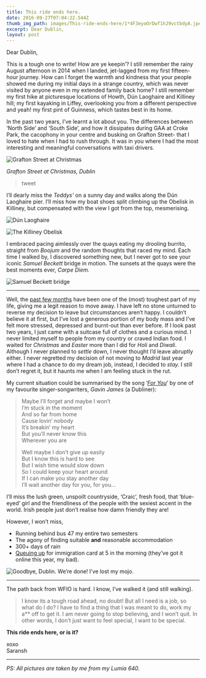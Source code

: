 ```yaml
---
title: This ride ends here.
date: 2016-09-27T07:04:22.544Z
thumb_img_path: images/This-ride-ends-here/1*4F3eyoOrDwf1hJ9vctbdyA.jpeg
excerpt: Dear Dublin,
layout: post
---
```

Dear Dublin,

This is a tough one to write! How are ye keepin’? I still remember the rainy August afternoon in 2014 when I landed, jet-lagged from my first fifteen-hour journey. How can I forget the warmth and kindness that your people showed me during my initial days in a strange country, which was never visited by anyone even in my extended family back home? I still remember my first hike at picturesque locations of Howth, Dún Laoghaire and Killiney hill; my first kayaking in Liffey, overlooking you from a different perspective and yeah! my first pint of Guinness, which tastes best in its home.

In the past two years, I’ve learnt a lot about you. The differences between ‘North Side’ and ‘South Side’, and how it dissipates during GAA at Croke Park, the cacophony in your centre and busking on Grafton Street- that I loved to hate when I had to rush through. It was in you where I had the most interesting and meaningful conversations with taxi drivers.

![](/images/This-ride-ends-here/1*4F3eyoOrDwf1hJ9vctbdyA.jpeg "Grafton Street at Christmas")

*Grafton Street at Christmas, Dublin*

<blockquote class="twitter-tweet">tweet<a href="https://twitter.com/SaranshVAgarwal/status/684257039829331969"></a></blockquote><script async="" src="https://platform.twitter.com/widgets.js" charset="utf-8"></script>

I’ll dearly miss the *Teddys’* on a sunny day and walks along the Dún Laoghaire pier. I’ll miss how my boat shoes split climbing up the Obelisk in Killiney, but compensated with the view I got from the top, mesmerising.

![](/images/This-ride-ends-here/1*KkK6W3J14voRC_l0eg0Snw.jpeg "Dún Laoghaire")

![](/images/This-ride-ends-here/1*BG6KxnaIbaLrOmGZXKJURQ.jpeg "The Killiney Obelisk")

I embraced pacing aimlessly over the quays eating my drooling burrito, straight from *Boojum* and the random thoughts that raced my mind. Each time I walked by, I discovered something new, but I never got to see your iconic *Samuel Beckett* bridge in motion. The sunsets at the quays were the best moments ever, *Carpe Diem.*

![](/images/This-ride-ends-here/1*eqoIYq6nXa3nknnKPlWCQA.jpeg "Samuel Beckett bridge")

- - -

Well, the [past few months](/posts/insider-what-s-going-on-jun-aug-16/) have been one of the (most) toughest part of my life, giving me a legit reason to move away. I have left no stone unturned to reverse my decision to leave but circumstances aren’t happy. I couldn’t believe it at first, but I’ve lost a generous portion of my body mass and I’ve felt more stressed, depressed and burnt-out than ever before. If I look past two years, I just came with a suitcase full of clothes and a curious mind. I never limited myself to people from my country or craved Indian food. I waited for *Christmas* and *Easter* more than I did for *Holi* and *Diwali*. Although I never planned to *settle* down, I never thought I’d leave abruptly either. I never regretted my decision of not moving to *Madrid* last year where I had a chance to do my dream job, instead, I decided to *stay.* I still don’t regret it, but it haunts me when I am feeling  stuck in the rut.

My current situation could be summarised by the song ‘*[For You](https://www.youtube.com/watch?v=Togf-xagTJA)*’ by one of my favourite singer-songwriters, *Gavin James* (a Dubliner):

> Maybe I’ll forget and maybe I won’t\
> I’m stuck in the moment\
> And so far from home\
> Cause lovin’ nobody\
> It’s breakin’ my heart\
> But you’ll never know this\
> Wherever you are
>
> Well maybe I don’t give up easily\
> But I know this is hard to see\
> But I wish time would slow down\
> So I could keep your heart around\
> If I can make you stay another day\
> I’ll wait another day for you, for you…

I’ll miss the lush green, unspoilt countryside, ‘Craic’, fresh food, that ‘blue-eyed’ girl and the friendliness of the people with the sexiest accent in the world. Irish people just don’t realise how damn friendly they are!

However, I won’t miss,

* Running behind bus 47 my entire two semesters
* The agony of finding suitable **and** reasonable accommodation
* 300+ days of rain
* [Queuing up](http://www.irishtimes.com/news/social-affairs/foreign-nationals-join-the-queue-to-work-and-study-in-ireland-1.2752643) for immigration card at 5 in the morning (they’ve got it online this year, my bad).

![](/images/This-ride-ends-here/1*qTZnosYoIq5O-txvauNmeQ.jpeg "Goodbye, Dublin. We’re done! I’ve lost my mojo.")

- - -

The path back from WFIO is hard. I know, I’ve walked it (and still walking).

> I know its a tough road ahead, no doubt! But all I need is a job, so what do I do? I have to find a thing that I was meant to do, work my a\*\* off to get it. I am never going to stop believing, and I won’t quit. In other words, I don’t just want to feel special, I want to be special.

**This ride ends here, or is it?**

xoxo\
Saransh

- - -

*PS: All pictures are taken by me from my Lumia 640.*